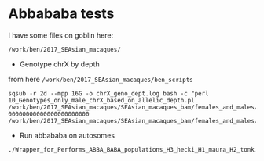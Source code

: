 # Abbababa tests  

I have some files on goblin here:
```
/work/ben/2017_SEAsian_macaques/
```

* Genotype chrX by depth

from here `/work/ben/2017_SEAsian_macaques/ben_scripts`

```
sqsub -r 2d --mpp 16G -o chrX_geno_dept.log bash -c "perl 10_Genotypes_only_male_chrX_based_on_allelic_depth.pl /work/ben/2017_SEAsian_macaques/SEAsian_macaques_bam/females_and_males/FandM_chrX_BSQR_jointgeno_allsites_filtered.vcf.gz 00000000000000000000000 /work/ben/2017_SEAsian_macaques/SEAsian_macaques_bam/females_and_males/FandM_chrX_BSQR_jointgeno_allsites_filtered_females_and_males_haploid.vcf.gz.tab"
```

* Run abbababa on autosomes

```
./Wrapper_for_Performs_ABBA_BABA_populations_H3_hecki_H1_maura_H2_tonk.pl
```
